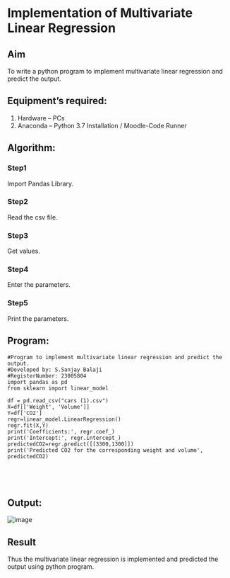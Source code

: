 # Implementation of Multivariate Linear Regression
## Aim
To write a python program to implement multivariate linear regression and predict the output.
## Equipment’s required:
1.	Hardware – PCs
2.	Anaconda – Python 3.7 Installation / Moodle-Code Runner
## Algorithm:
### Step1
Import Pandas Library.
### Step2
Read the csv file.

### Step3
Get values.

### Step4
Enter the parameters.

### Step5
Print the parameters.
## Program:
```
#Program to implement multivariate linear regression and predict the output.
#Developed by: S.Sanjay Balaji
#RegisterNumber: 23005804
import pandas as pd
from sklearn import linear_model

df = pd.read_csv("cars (1).csv")
X=df[['Weight', 'Volume']]
Y=df['CO2']
regr=linear_model.LinearRegression()
regr.fit(X,Y)
print('Coefficients:', regr.coef_)
print('Intercept:', regr.intercept_)
predictedCO2=regr.predict([[3300,1300]])
print('Predicted CO2 for the corresponding weight and volume', predictedCO2)





```
## Output:
![image](https://github.com/SanjayBalaji0/Multivariate-Linear-Regression/assets/145533553/badb8a65-ae8d-4749-9cc9-01b12332d867)

## Result
Thus the multivariate linear regression is implemented and predicted the output using python program.
